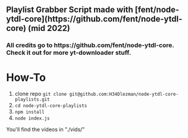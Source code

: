 <h2>Playlist Grabber Script made with [fent/node-ytdl-core](https://github.com/fent/node-ytdl-core) (mid 2022)</h2>
<h3>All credits go to https://github.com/fent/node-ytdl-core. Check it out for more yt-downloader stuff.</h3>

<h1>How-To</h1>

1. clone repo `git clone git@github.com:H34Dlezman/node-ytdl-core-playlists.git`
2. `cd node-ytdl-core-playlists `
3. `npm install`
4. `node index.js`

<p>You'll find the videos in "./vids/"</p>
